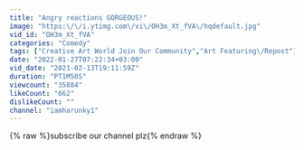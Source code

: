 ```yaml
---
title: "Angry reactions GORGEOUS!"
image: "https:\/\/i.ytimg.com\/vi\/OH3m_Xt_fVA\/hqdefault.jpg"
vid_id: "OH3m_Xt_fVA"
categories: "Comedy"
tags: ["Creative Art World Join Our Community","Art Featuring\/Repost"]
date: "2022-01-27T07:22:34+03:00"
vid_date: "2021-02-13T19:11:59Z"
duration: "PT1M50S"
viewcount: "35884"
likeCount: "662"
dislikeCount: ""
channel: "iamharunky1"
---
```

{% raw %}subscribe our channel plz{% endraw %}
